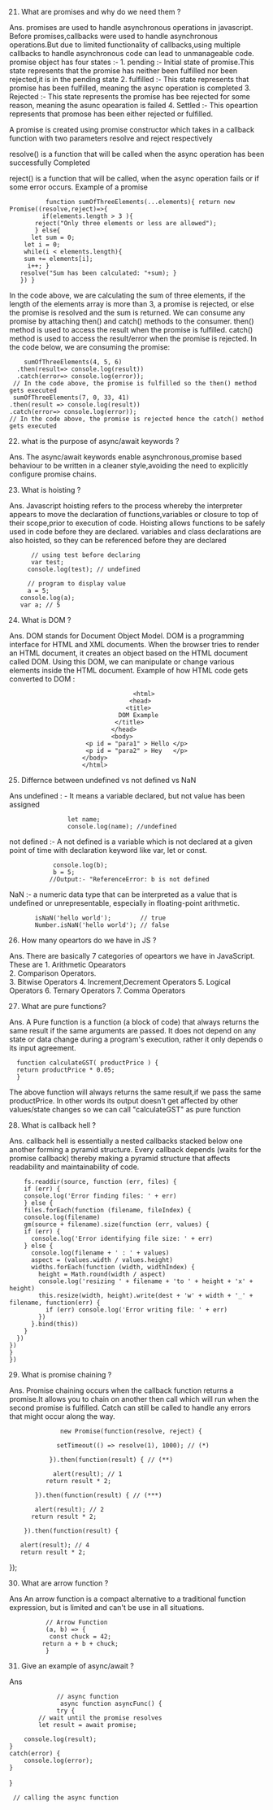 21. What are promises and why do we need them ?

Ans. promises are used to handle asynchronous operations in javascript.
     Before promises,callbacks were used to handle asynchronous operations.But due to limited functionality of callbacks,using multiple
     callbacks to handle asynchronous code can lead to unmanageable code.
    promise object has four states :- 
    1. pending :- Initial state of promise.This state represents that the promise has neither been fulfilled nor been rejected,it is in the
                  pending state
   2. fulfilled :- This state represents that promise has been fulfilled, meaning the async operation is completed
   3. Rejected :- This state represents the promise has bee rejected for some reason, meaning the asunc opearation is failed
   4. Settled  :- This opeartion represents that promose has been either rejected or fulfilled.
   
   A promise is created using promise constructor which takes in a callback function with two parameters resolve and reject respectively
   
   resolve() is a function that will be called when the async operation has been successfully Completed
   
   reject() is a function that will be called, when the async operation fails or if some error occurs.
   Example of a promise
   
              function sumOfThreeElements(...elements){ return new Promise((resolve,reject)=>{
             if(elements.length > 3 ){
           reject("Only three elements or less are allowed");
           } else{
          let sum = 0;
        let i = 0;
        while(i < elements.length){
        sum += elements[i];
         i++; }
       resolve("Sum has been calculated: "+sum); }
       }) }
  In the code above, we are calculating the sum of three elements, if the length of the elements array is more than 3, a promise is rejected, or else the promise is resolved and the sum is returned.
  We can consume any promise by attaching then() and catch() methods to the consumer. 
 then() method is used to access the result when the promise is fulfilled.
  catch() method is used to access the result/error when the promise is rejected. In the code below, we are consuming the promise:
  
        sumOfThreeElements(4, 5, 6)
      .then(result=> console.log(result))
      .catch(error=> console.log(error));
     // In the code above, the promise is fulfilled so the then() method gets executed
     sumOfThreeElements(7, 0, 33, 41)
    .then(result => console.log(result))
    .catch(error=> console.log(error));
    // In the code above, the promise is rejected hence the catch() method gets executed
    
22. what is the purpose of async/await keywords ?

Ans.  The async/await keywords enable asynchronous,promise based behaviour to be written in a cleaner style,avoiding the need to explicitly
      configure promise chains.
      
23. What is hoisting ?

Ans. Javascript hoisting refers to the process whereby the interpreter appears to move the declaration of functions,variables or closure to 
     top of their scope,prior to execution of code.
     Hoisting allows functions to be safely used in code before they are declared. variables and class declarations are also hoisted,
     so they can be referenced before they are declared
     
          // using test before declaring
          var test;
         console.log(test); // undefined
         
         // program to display value
         a = 5;
       console.log(a);
       var a; // 5
       
 24. What is DOM ?

Ans.  DOM stands for Document Object Model. DOM is a programming interface for HTML and XML documents.
      When the browser tries to render an HTML document, it creates an object based on the HTML document called DOM. Using this DOM, we can manipulate or change various elements inside the HTML document.
     Example of how HTML code gets converted to DOM :
     
     
                                      <html>
                                     <head>
                                    <title>
                                  DOM Example
                                 </title>
                                </head>
                                <body>
                         <p id = "para1" > Hello </p>
                         <p id = "para2" > Hey   </p>
                        </body>
                        </html>
                        
 25. Differnce between undefined vs not defined vs NaN
 
 Ans undefined : - It means a variable declared, but not value has been assigned
                     
                    let name;
                    console.log(name); //undefined
   not defined :- A not defined is a variable which is not declared at a given point of time with declaration keyword like var, let or const.
                 
                console.log(b);
                b = 5;
               //Output:- "ReferenceError: b is not defined
               
  NaN :-   a numeric data type that can be interpreted as a value that is undefined or unrepresentable, especially in floating-point arithmetic.
            
           isNaN('hello world');        // true
           Number.isNaN('hello world'); // false
           
 26. How many opeartors do we have in JS ?

Ans. There are basically 7 categories of opeartors we have in JavaScript. These are 
     1. Arithmetic Opearators  
     2. Comparison Operators.   
     3. Bitwise Operators
     4. Increment,Decrement Operators
     5. Logical Operators
     6. Ternary Operators
     7. Comma Operators
     
27. What are pure functions?

Ans. A Pure function is a function (a block of code) that always returns the same result if the same arguments are passed.
     It does not depend on any state or data change during a program's execution, rather it only depends o its input agreement.
     
      function calculateGST( productPrice ) {
      return productPrice * 0.05;
      }
   
   The above function will always returns the same result,if we pass the same productPrice. In other words its output doesn't get affected by
   other values/state changes so we can call "calculateGST" as pure function
   
   
 28. What is callback hell ?

Ans. callback hell is essentially a nested callbacks stacked below one another forming a pyramid structure. Every callback depends (waits for the 
    promise callback) thereby making a pyramid structure that affects readability and maintainability of code.
    
        fs.readdir(source, function (err, files) {
        if (err) {
        console.log('Error finding files: ' + err)
        } else {
        files.forEach(function (filename, fileIndex) {
        console.log(filename)
        gm(source + filename).size(function (err, values) {
        if (err) {
          console.log('Error identifying file size: ' + err)
        } else {
          console.log(filename + ' : ' + values)
          aspect = (values.width / values.height)
          widths.forEach(function (width, widthIndex) {
            height = Math.round(width / aspect)
            console.log('resizing ' + filename + 'to ' + height + 'x' + height)
            this.resize(width, height).write(dest + 'w' + width + '_' + filename, function(err) {
              if (err) console.log('Error writing file: ' + err)
            })
          }.bind(this))
        }
      })
    })
    }
    })
    
  29. What is promise chaining ?

  Ans. Promise chaining occurs when the callback function returns a promise.It allows you to chain on another then call which will 
       run when the second promise is fulfilled. Catch can still be called to handle any errors that might occur along the way.    
  
                  new Promise(function(resolve, reject) {

                 setTimeout(() => resolve(1), 1000); // (*)

               }).then(function(result) { // (**)

                alert(result); // 1
              return result * 2;

           }).then(function(result) { // (***)

           alert(result); // 2
          return result * 2;

        }).then(function(result) {

       alert(result); // 4
       return result * 2;

});

30. What are arrow function ?

Ans An arrow function is a compact alternative to a traditional function expression, but is limited and can't be use in all situations.  


              // Arrow Function
              (a, b) => {
               const chuck = 42;
             return a + b + chuck;
              }
              
 31.  Give an example of async/await ?

Ans              


                 // async function
                  async function asyncFunc() {
                 try {
            // wait until the promise resolves 
            let result = await promise; 

        console.log(result);
    }   
    catch(error) {
        console.log(error);
    }
}

     // calling the async function            
